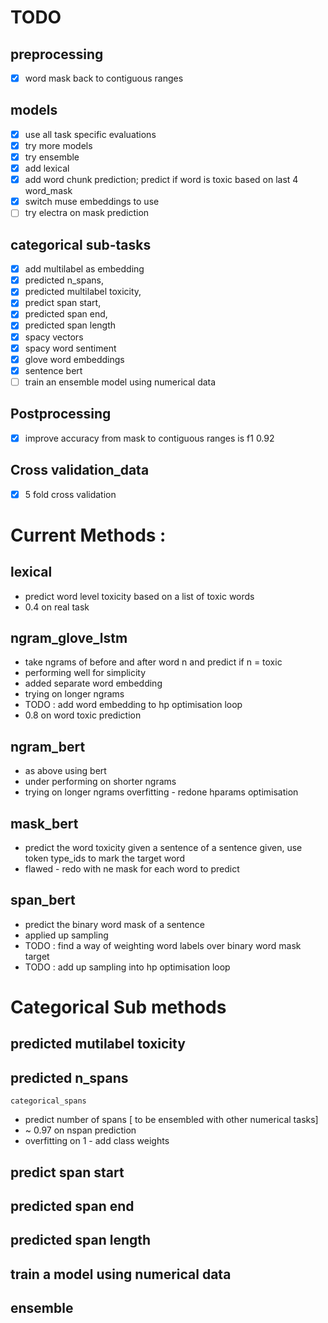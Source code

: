# TODO

## preprocessing
- [x] word mask back to contiguous ranges

## models
- [x] use all task specific evaluations
- [x] try more models
- [x] try ensemble
- [x] add lexical
- [x] add word chunk prediction; predict if word is toxic based on last 4 word_mask
- [x] switch muse embeddings to use
- [ ] try electra on mask prediction

## categorical sub-tasks
- [x] add multilabel as embedding
- [x] predicted n_spans, 
- [x] predicted multilabel toxicity, 
- [x] predict span start,
- [x] predicted span end,
- [x] predicted span length
- [x] spacy vectors 
- [x] spacy word sentiment 
- [x] glove word embeddings
- [x] sentence bert
- [ ] train an ensemble model using numerical data

## Postprocessing

- [x] improve accuracy from mask to contiguous ranges is f1 0.92 

## Cross validation_data

- [x] 5 fold cross validation

# Current Methods :

## lexical 

- predict word level toxicity based on a list of toxic words
- 0.4 on real task

## ngram_glove_lstm

- take ngrams of before and after word n and predict if n = toxic
- performing well for simplicity
- added separate word embedding
- trying on longer ngrams
- TODO : add word embedding to hp optimisation loop    
- 0.8 on word toxic prediction

## ngram_bert

- as above using bert
- under performing on shorter ngrams
- trying on longer ngrams
  overfitting - redone hparams optimisation 

## mask_bert

- predict the word toxicity given a sentence of a sentence given, use token type_ids to mark the target word
- flawed - redo with ne mask for each word to predict

## span_bert

- predict the binary word mask of a sentence
- applied up sampling
- TODO : find a way of weighting word labels over binary word mask target
- TODO : add up sampling into hp optimisation loop

# Categorical Sub methods

## predicted mutilabel toxicity

## predicted n_spans

`categorical_spans`

- predict number of spans [ to be ensembled with other numerical tasks]
- ~ 0.97 on nspan prediction
- overfitting on 1 - add class weights

## predict span start

## predicted span end

## predicted span length

## train a model using numerical data

## ensemble
